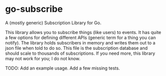 # go-subscribe

A (mostly generic) Subscription Library for Go.

This library allows you to subscribe things (like users) to events. It has quite
a few options for defining different APIs (generic term for a thing you can notify).
The library holds subscribers in memory and writes them out to a json file when told
to do so. This file is the subscription database and should scale to thousands of
subscriptions. If you need more, this library may not work for you; I do not know.

TODO: Add an example usage. Add a few missing tests.

